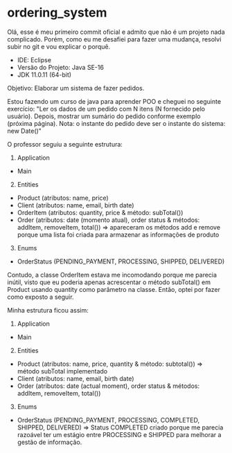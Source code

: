 # ordering_system

Olá, esse é meu primeiro commit oficial e admito que não é um projeto nada complicado.
Porém, como eu me desafiei para fazer uma mudança, resolvi subir no git e vou explicar o porquê.

* IDE: Eclipse
* Versão do Projeto: Java SE-16
* JDK 11.0.11 (64-bit)

Objetivo: Elaborar um sistema de fazer pedidos.

Estou fazendo um curso de java para aprender POO e cheguei no seguinte exercício:
"Ler os dados de um pedido com N itens (N fornecido pelo usuário). Depois, mostrar um
sumário do pedido conforme exemplo (próxima página). Nota: o instante do pedido deve ser
o instante do sistema: new Date()"

O professor seguiu a seguinte estrutura:

1. Application
- Main

2. Entities 
- Product (atributos: name, price)
- Client (atributos: name, email, birth date)
- OrderItem (atributos: quantity, price & método: subTotal())
- Order (atributos: date (momento atual), order status & métodos: addItem, removeItem, total()) => apareceram os métodos add e remove porque uma lista foi criada para armazenar as informações de produto

3. Enums
- OrderStatus (PENDING_PAYMENT, PROCESSING, SHIPPED, DELIVERED)

Contudo, a classe OrderItem estava me incomodando porque me parecia inútil, visto que eu poderia apenas acrescentar o método subTotal() em Product usando quantity como parâmetro na classe. Então, optei por fazer como exposto a seguir.

Minha estrutura ficou assim:
1. Application
- Main

2. Entities 
- Product (atributos: name, price, quantity & método: subtotal()) => método subTotal implementado
- Client (atributos: name, email, birth date)
- Order (atributos: date (actual moment), order status & métodos: addItem, removeItem, total()) 

3. Enums
- OrderStatus (PENDING_PAYMENT, PROCESSING, COMPLETED, SHIPPED, DELIVERED) => Status COMPLETED criado porque me parecia razoável ter um estágio entre PROCESSING e SHIPPED para melhorar a gestão de informação.

